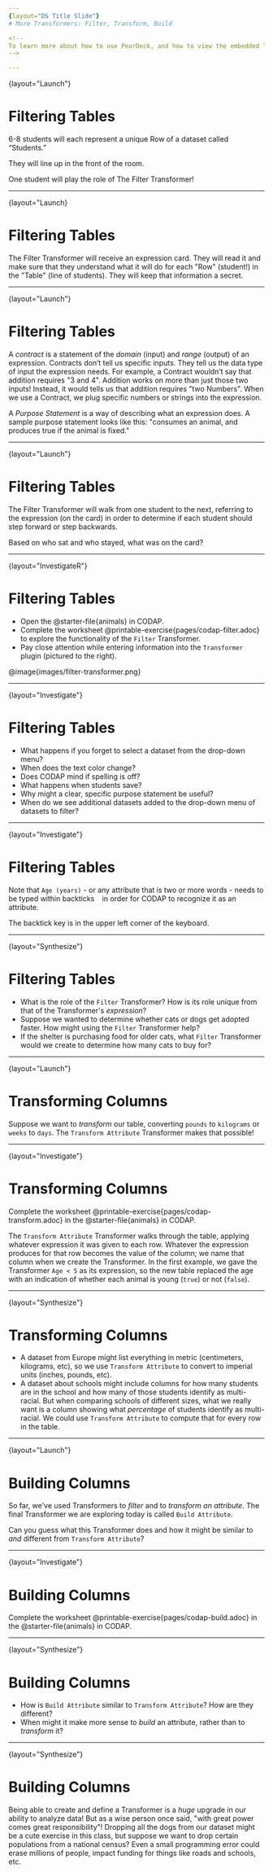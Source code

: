 ```yaml
---
{layout="DS Title Slide"} 
# More Transformers: Filter, Transform, Build

<!--
To learn more about how to use PearDeck, and how to view the embedded links on these slides without going into present mode visit https://help.peardeck.com/en
-->

---
```

{layout="Launch"}
# Filtering Tables

6-8 students will each represent a unique Row of a dataset called “Students.”  

They will line up in the front of the room. 

One student will play the role of The Filter Transformer!

<!-- 
You may need to choose your students strategically. The demonstration, for instance, requires at least one student who wears glasses.
-->

---
{layout="Launch}
# Filtering Tables

The Filter Transformer will receive an expression card. They will read it and make sure that they understand what it will do for each "Row" (student!) in the "Table" (line of students). They will keep that information a secret.

---
{layout="Launch"}
# Filtering Tables

A *contract* is a statement of the _domain_ (input) and _range_ (output) of an expression. Contracts don’t tell us specific inputs. They tell us the data type of input the expression needs. For example, a Contract wouldn’t say that addition requires "3 and 4". Addition works on more than just those two inputs! Instead, it would tells us that addition requires "two Numbers". When we use a Contract, we plug specific numbers or strings into the expression.

A *Purpose Statement* is a way of describing what an expression does. A sample purpose statement looks like this: "consumes an animal, and produces true if the animal is fixed."

---
{layout="Launch"}
# Filtering Tables

The Filter Transformer will walk from one student to the next, referring to the expression (on the card) in order to determine if each student should step forward or step backwards.

Based on who sat and who stayed, what was on the card?


<!--
Here’s how that might look if the Filter Transformer chose an expression card with, "Do they wear glasses?"

- _Filter Transformer stands in front of Student 1 and checks if they are wearing glasses._
- *Filter Transformer to Student 1 (who wears glasses)*: Step forward. (Student 1 steps forward.)
- _Filter Transformer stands in front of Student 2 and checks if they are wearing glasses._
- *Filter Transformer to Student 2 (who does not wear glasses)*: Step back. (Student 2 steps back.)

Have your Filter Transformer volunteer go through all their peers, applying their card to each one. Help students notice that the `Filter` Transformer takes an _expression_, and produces a new table containing only rows for which the expression returns `true`.

The Transformer consumes a student and produces `true` if they are wearing glasses.

-->

---
{layout="InvestigateR"}
# Filtering Tables

- Open the @starter-file{animals} in CODAP.
- Complete the worksheet @printable-exercise{pages/codap-filter.adoc} to explore the functionality of the `Filter` Transformer.
- Pay close attention while entering information into the `Transformer` plugin (pictured to the right). 

@image{images/filter-transformer.png}

---
{layout="Investigate"}
# Filtering Tables

- What happens if you forget to select a dataset from the drop-down menu?
- When does the text color change?
- Does CODAP mind if spelling is off?
- What happens when students save?
- Why might a clear, specific purpose statement be useful?
- When do we see additional datasets added to the drop-down menu of datasets to filter?

---
{layout="Investigate"}
# Filtering Tables

Note that `Age (years)` - or any attribute that is two or more words - needs to be typed within backticks ` ` in order for CODAP to recognize it as an attribute. 

The backtick key is in the upper left corner of the keyboard.


--- 
{layout="Synthesize"}
# Filtering Tables

- What is the role of the `Filter` Transformer? How is its role unique from that of the Transformer's _expression_?
- Suppose we wanted to determine whether cats or dogs get adopted faster. How might using the `Filter` Transformer help?
- If the shelter is purchasing food for older cats, what `Filter` Transformer would we create to determine how many cats to buy for?

<!--
- What is the role of the `Filter` Transformer? How is its role unique from that of the Trasnformer's _expression_?
** _The `Filter` Transformer walks through the table's rows, applying the expression to each row - then producing a new table containing only rows for which the expression returns `true`._
- Suppose we wanted to determine whether cats or dogs get adopted faster. How might using the `Filter` Transformer help?
** _We could use the `Filter` Transformer to produce two new tables - one with only cats, and one with only dogs. We could then analyze and compare the weeks to adoption for each species._
- If the shelter is purchasing food for older cats, what `Filter` Transformer would we create to determine how many cats to buy for?
** _We would filter out cats where `Age (years) > 5`._
-->

---
{layout="Launch"}
# Transforming Columns

Suppose we want to _transform_ our table, converting `pounds` to `kilograms` or `weeks` to `days`. The `Transform Attribute` Transformer makes that possible!

---
{layout="Investigate"}
# Transforming Columns

Complete the worksheet @printable-exercise{pages/codap-transform.adoc} in the @starter-file{animals} in CODAP.

The `Transform Attribute` Transformer walks through the table, applying whatever expression it was given to each row. Whatever the expression produces for that row becomes the value of the column; we name that column when we create the Transformer. In the first example, we gave the Transformer `Age < 5` as its expression, so the new table replaced the age with an indication of whether each animal is young (`true`) or not (`false`).

---
{layout="Synthesize"}
# Transforming Columns

- A dataset from Europe might list everything in metric (centimeters, kilograms, etc), so we use `Transform Attribute` to convert to imperial units (inches, pounds, etc).
- A dataset about schools might include columns for how many students are in the school and how many of those students identify as multi-racial. But when comparing schools of different sizes, what we really want is a column showing what _percentage_ of students identify as multi-racial. We could use `Transform Attribute` to compute that for every row in the table.

---
{layout="Launch"}
# Building Columns

So far, we've used Transformers to _filter_ and to _transform an attribute_. The final Transformer we are exploring today is called `Build Attribute`. 

Can you guess what this Transformer does and how it might be similar to _and_ different from `Transform Attribute`?

---
{layout="Investigate"}
# Building Columns

Complete the worksheet @printable-exercise{pages/codap-build.adoc} in the @starter-file{animals} in CODAP.

---
{layout="Synthesize"}
# Building Columns

- How is `Build Attribute` similar to `Transform Attribute`? How are they different?
- When might it make more sense to _build_ an attribute, rather than to _transform_ it?

<!--
- How is `Build Attribute` similar to `Transform Attribute`? How are they different?
** _``Build Attribute`` creates an additional column, using the expression that we provide. `Transform Attribute` converts an existing column, using the expression that we provide._
- When might it make more sense to _build_ an attribute, rather than to _transform_ it?
** _We would build rather than transform if we want to do comparisons across columns, or need to preserve the original column for any reason (e.g., we want measurements in metric and standard units.)_
-->


---
{layout="Synthesize"}
# Building Columns

Being able to create and define a Transformer  is a _huge_ upgrade in our ability to analyze data! But as a wise person once said, "with great power comes great responsibility"! Dropping all the dogs from our dataset might be a cute exercise in this class, but suppose we want to drop certain populations from a national census? Even a small programming error could erase millions of people, impact funding for things like roads and schools, etc.

